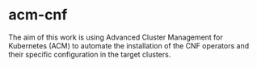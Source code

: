 # acm-cnf
The aim of this work is using Advanced Cluster Management for Kubernetes (ACM) to automate the installation of the CNF operators and their specific configuration in the target clusters.
